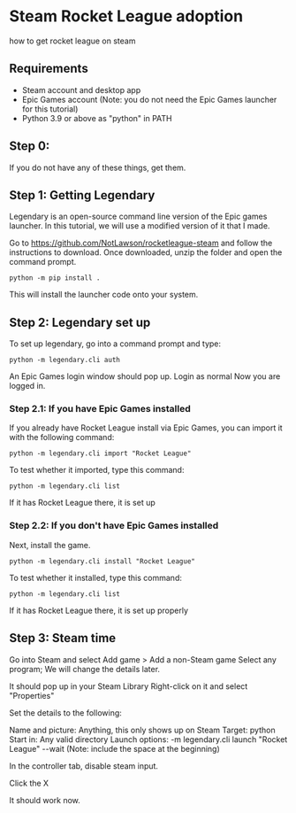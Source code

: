 # Steam Rocket League adoption
how to get rocket league on steam

## Requirements
 - Steam account and desktop app
 - Epic Games account (Note: you do not need the Epic Games launcher for this tutorial)
 - Python 3.9 or above as "python" in PATH

## Step 0:
If you do not have any of these things, get them.

## Step 1: Getting Legendary
Legendary is an open-source command line version of the Epic games launcher. In this tutorial, we will use a modified version of it that I made.

Go to <https://github.com/NotLawson/rocketleague-steam> and follow the instructions to download.
Once downloaded, unzip the folder and open the command prompt.

`python -m pip install .`

This will install the launcher code onto your system.

## Step 2: Legendary set up

To set up legendary, go into a command prompt and type:

`python -m legendary.cli auth`

An Epic Games login window should pop up. Login as normal
Now you are logged in.

### Step 2.1: If you have Epic Games installed
If you already have Rocket League install via Epic Games, you can import it with the following command:

`python -m legendary.cli import "Rocket League"`

To test whether it imported, type this command:

`python -m legendary.cli list`

If it has Rocket League there, it is set up

### Step 2.2: If you don't have Epic Games installed
Next, install the game.

`python -m legendary.cli install "Rocket League"`

To test whether it installed, type this command:

`python -m legendary.cli list`

If it has Rocket League there, it is set up properly

## Step 3: Steam time
Go into Steam and select Add game > Add a non-Steam game
Select any program; We will change the details later.

It should pop up in your Steam Library
Right-click on it and select "Properties"

Set the details to the following:

Name and picture: Anything, this only shows up on Steam
Target: python
Start in: Any valid directory
Launch options:  -m legendary.cli launch "Rocket League" --wait
(Note: include the space at the beginning)

In the controller tab, disable steam input.

Click the X

It should work now.
